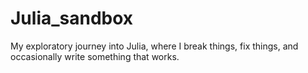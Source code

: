 # Julia_sandbox
My exploratory journey into Julia, where I break things, fix things, and occasionally write something that works.
